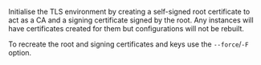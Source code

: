Initialise the TLS environment by creating a self-signed root certificate to act as a CA and a signing certificate signed by the root. Any instances will have certificates created for them but configurations will not be rebuilt.

To recreate the root and signing certificates and keys use the `--force`/`-F` option.
